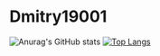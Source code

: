 # Dmitry19001

![Anurag's GitHub stats](https://github-readme-stats-olive-theta.vercel.app/api?username=Dmitry19001&count_private=true)
[![Top Langs](https://github-readme-stats-olive-theta.vercel.app/api/top-langs/?username=Dmitry19001&langs_count=4&count_private=true&exclude_repo=github-readme-stats,anuraghazra.github.io)](https://github.com/anuraghazra/github-readme-stats)
